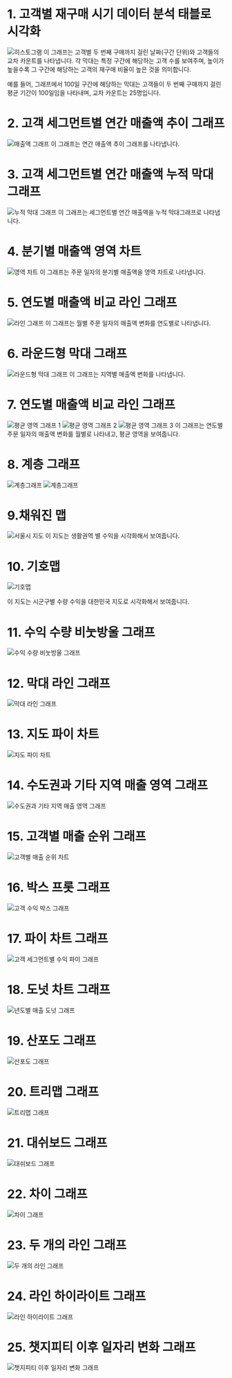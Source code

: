 # 1. 고객별 재구매 시기 데이터 분석 태블로 시각화

![히스토그램](tableau2.png)
이 그래프는 고객별 두 번째 구매까지 걸린 날짜(구간 단위)와 고객들의 교차 카운트를 나타냅니다. 각 막대는 특정 구간에 해당하는 고객 수를 보여주며, 높이가 높을수록 그 구간에 해당하는 고객의 재구매 비율이 높은 것을 의미합니다. 

예를 들어, 그래프에서 100일 구간에 해당하는 막대는 고객들이 두 번째 구매까지 걸린 평균 기간이 100일임을 나타내며, 교차 카운트는 25명입니다.



# 2. 고객 세그먼트별 연간 매출액 추이 그래프

![매출액 그래프](매출추이.png)
이 그래프는 연간 매출액 추이 그래프를 나타냅니다.


# 3. 고객 세그먼트별 연간 매출액 누적 막대 그래프

![누적 막대 그래프](1.png)
이 그래프는 세그먼트별 연간 매출액을 누적 막대그래프로 나타냅니다.


# 4. 분기별 매출액 영역 차트

![영역 차트](영역차트.png)
이 그래프는 주문 일자의 분기별 매출액을 영역 차트로 나타냅니다.


# 5. 연도별 매출액 비교 라인 그래프

![라인 그래프](라인하이라이트.png)
이 그래프는 월별 주문 일자의 매출액 변화를 연도별로 나타냅니다.


# 6. 라운드형 막대 그래프

![라운드형 막대 그래프](라운드형막대그래프.png)
이 그래프는 지역별 매출액 변화를 나타냅니다.


# 7. 연도별 매출액 비교 라인 그래프

![평균 영역 그래프 1](평균영역차트1.png) ![평균 영역 그래프 2](평균영역차트2.png) ![평균 영역 그래프 3](평균영역차트3.png)
이 그래프는 연도별 주문 일자의 매출액 변화를 월별로 나타내고, 평균 영역을 보여줍니다.

# 8. 계층 그래프

![계층그래프](계층그래프.png) ![계층그래프](계층그래프2.png)


# 9.채워진 맵

![서울시 지도](채워진맵.png)
이 지도는 생활권역 별 수익을 시각화해서 보여줍니다.

# 10. 기호맵

![기호맵](기호맵1.png)

이 지도는 시군구별 수량 수익을 대한민국 지도로 시각화해서 보여줍니다.

# 11. 수익 수량 비눗방울 그래프

![수익 수량 비눗방울 그래프](물방울.png)

# 12. 막대 라인 그래프

![막대 라인 그래프](기호맵2.png)

# 13. 지도 파이 차트

![지도 파이 차트](지도파이차트.png)

# 14. 수도권과 기타 지역 매출 영역 그래프

![수도권과 기타 지역 매출 영역 그래프](수도권영역차트.png)

# 15. 고객별 매출 순위 그래프

![고객별 매출 순위 차트](집합그래프.png)

# 16. 박스 프롯 그래프

![고객 수익 박스 그래프](박스플롯.png)

# 17. 파이 차트 그래프

![고객 세그먼트별 수익 파이 그래프](파이차트.png)

# 18. 도넛 차트 그래프

![년도별 매출 도넛 그래프](도넛차트.png)

# 19. 산포도 그래프

![산포도 그래프](분산형차트.png)

# 20. 트리맵 그래프

![트리맵 그래프](트리맵차트.png)

# 21. 대쉬보드 그래프

![대쉬보드 그래프](대쉬보드.png)

# 22. 차이 그래프

![차이 그래프](차이그래프.png)

# 23. 두 개의 라인 그래프

![두 개의 라인 그래프](라인그래프.png)

# 24. 라인 하이라이트 그래프

![라인 하이라이트 그래프](라인하이라이트.png)

# 25. 챗지피티 이후 일자리 변화 그래프

![챗지피티 이후 일자리 변화 그래프](챗지피티.png)


